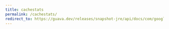 ```yaml
---
title: cachestats
permalink: /cachestats/
redirect_to: https://guava.dev/releases/snapshot-jre/api/docs/com/google/common/cache/CacheStats.html
---
```


